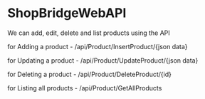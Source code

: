 # ShopBridgeWebAPI

We can add, edit, delete and list products using the API

for Adding a product - /api/Product/InsertProduct/{json data}

for Updating a product - /api/Product/UpdateProduct/{json data}

for Deleting a product - /api/Product/DeleteProduct/{id}

for Listing all products - /api/Product/GetAllProducts
